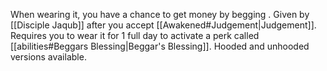 When wearing it, you have a chance to get money by begging .
Given by [[Disciple Jaqub]] after you accept [[Awakened#Judgement|Judgement]].
Requires you to wear it for 1 full day to activate a perk called [[abilities#Beggars Blessing|Beggar's Blessing]].
Hooded and unhooded versions available.